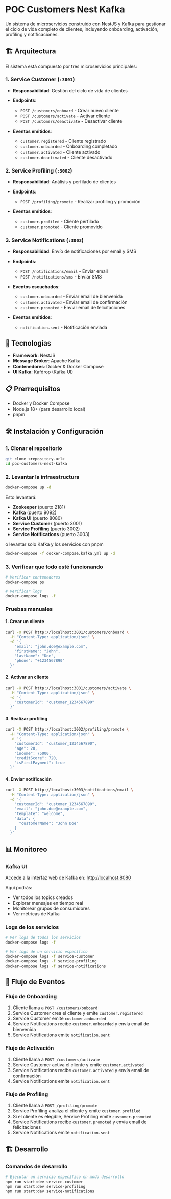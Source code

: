 # POC Customers Nest Kafka

Un sistema de microservicios construido con NestJS y Kafka para gestionar el ciclo de vida completo de clientes, incluyendo onboarding, activación, profiling y notificaciones.

## 🏗️ Arquitectura

El sistema está compuesto por tres microservicios principales:

### 1. Service Customer (`:3001`)

- **Responsabilidad**: Gestión del ciclo de vida de clientes
  
- **Endpoints**:
  - `POST /customers/onboard` - Crear nuevo cliente
  - `POST /customers/activate` - Activar cliente
  - `POST /customers/deactivate` - Desactivar cliente
  
- **Eventos emitidos**:
  - `customer.registered` - Cliente registrado
  - `customer.onboarded` - Onboarding completado
  - `customer.activated` - Cliente activado
  - `customer.deactivated` - Cliente desactivado

### 2. Service Profiling (`:3002`)

- **Responsabilidad**: Análisis y perfilado de clientes

- **Endpoints**:
  - `POST /profiling/promote` - Realizar profiling y promoción

- **Eventos emitidos**:
  - `customer.profiled` - Cliente perfilado
  - `customer.promoted` - Cliente promovido

### 3. Service Notifications (`:3003`)

- **Responsabilidad**: Envío de notificaciones por email y SMS

- **Endpoints**:
  - `POST /notifications/email` - Enviar email
  - `POST /notifications/sms` - Enviar SMS

- **Eventos escuchados**:
  - `customer.onboarded` - Enviar email de bienvenida
  - `customer.activated` - Enviar email de confirmación
  - `customer.promoted` - Enviar email de felicitaciones

- **Eventos emitidos**:
  - `notification.sent` - Notificación enviada

## 🚀 Tecnologías

- **Framework**: NestJS
- **Message Broker**: Apache Kafka
- **Contenedores**: Docker & Docker Compose
- **UI Kafka**: Kafdrop (Kafka UI)

## 📋 Prerrequisitos

- Docker y Docker Compose
- Node.js 18+ (para desarrollo local)
- pnpm

## 🛠️ Instalación y Configuración

### 1. Clonar el repositorio

```bash
git clone <repository-url>
cd poc-customers-nest-kafka
```

### 2. Levantar la infraestructura

```bash
docker-compose up -d
```

Esto levantará:

- **Zookeeper** (puerto 2181)
- **Kafka** (puerto 9092)
- **Kafka UI** (puerto 8080)
- **Service Customer** (puerto 3001)
- **Service Profiling** (puerto 3002)
- **Service Notifications** (puerto 3003)

o levantar solo Kafka y los servicios con pnpm

```bash
docker-compose -f docker-compose.kafka.yml up -d
```

### 3. Verificar que todo esté funcionando

```bash
# Verificar contenedores
docker-compose ps

# Verificar logs
docker-compose logs -f
```

### Pruebas manuales

#### 1. Crear un cliente

```bash
curl -X POST http://localhost:3001/customers/onboard \
  -H "Content-Type: application/json" \
  -d '{
    "email": "john.doe@example.com",
    "firstName": "John",
    "lastName": "Doe",
    "phone": "+1234567890"
  }'
```

#### 2. Activar un cliente

```bash
curl -X POST http://localhost:3001/customers/activate \
  -H "Content-Type: application/json" \
  -d '{
    "customerId": "customer_1234567890"
  }'
```

#### 3. Realizar profiling

```bash
curl -X POST http://localhost:3002/profiling/promote \
  -H "Content-Type: application/json" \
  -d '{
    "customerId": "customer_1234567890",
    "age": 28,
    "income": 75000,
    "creditScore": 720,
    "isFirstPayment": true
  }'
```

#### 4. Enviar notificación

```bash
curl -X POST http://localhost:3003/notifications/email \
  -H "Content-Type: application/json" \
  -d '{
    "customerId": "customer_1234567890",
    "email": "john.doe@example.com",
    "template": "welcome",
    "data": {
      "customerName": "John Doe"
    }
  }'
```

## 📊 Monitoreo

### Kafka UI

Accede a la interfaz web de Kafka en: <http://localhost:8080>

Aquí podrás:

- Ver todos los topics creados
- Explorar mensajes en tiempo real
- Monitorear grupos de consumidores
- Ver métricas de Kafka

### Logs de los servicios

```bash
# Ver logs de todos los servicios
docker-compose logs -f

# Ver logs de un servicio específico
docker-compose logs -f service-customer
docker-compose logs -f service-profiling
docker-compose logs -f service-notifications
```

## 🔄 Flujo de Eventos

### Flujo de Onboarding

1. Cliente llama a `POST /customers/onboard`
2. Service Customer crea el cliente y emite `customer.registered`
3. Service Customer emite `customer.onboarded`
4. Service Notifications recibe `customer.onboarded` y envía email de bienvenida
5. Service Notifications emite `notification.sent`

### Flujo de Activación

1. Cliente llama a `POST /customers/activate`
2. Service Customer activa el cliente y emite `customer.activated`
3. Service Notifications recibe `customer.activated` y envía email de confirmación
4. Service Notifications emite `notification.sent`

### Flujo de Profiling

1. Cliente llama a `POST /profiling/promote`
2. Service Profiling analiza el cliente y emite `customer.profiled`
3. Si el cliente es elegible, Service Profiling emite `customer.promoted`
4. Service Notifications recibe `customer.promoted` y envía email de felicitaciones
5. Service Notifications emite `notification.sent`

## 🏗️ Desarrollo

### Comandos de desarrollo

```bash
# Ejecutar un servicio específico en modo desarrollo
npm run start:dev service-customer
npm run start:dev service-profiling
npm run start:dev service-notifications
